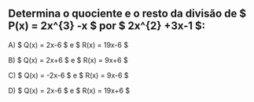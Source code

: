 ## Determina o quociente e o resto da divisão de $ P(x) = 2x^{3} -x $ por $ 2x^{2} +3x-1 $: 

A) $ Q(x) = 2x-6  $ e $ R(x) = 19x-6 $

B) $ Q(x) = 2x+6  $ e $ R(x) = 9x+6 $ 

C) $ Q(x) = -2x-6 $ e $ R(x) = 9x-6 $

D) $ Q(x) = 2x-6 $ e $ R(x) = 19x+6 $